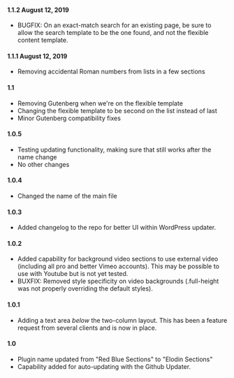 #### 1.1.2 August 12, 2019

- BUGFIX: On an exact-match search for an existing page, be sure to allow the search template to be the one found, and not the flexible content template.

#### 1.1.1 August 12, 2019

- Removing accidental Roman numbers from lists in a few sections

#### 1.1

- Removing Gutenberg when we're on the flexible template
- Changing the flexible template to be second on the list instead of last
- Minor Gutenberg compatibility fixes

#### 1.0.5

- Testing updating functionality, making sure that still works after the name change
- No other changes

#### 1.0.4

- Changed the name of the main file

#### 1.0.3

- Added changelog to the repo for better UI within WordPress updater.

#### 1.0.2

- Added capability for background video sections to use external video (including all pro and better Vimeo accounts). This may be possible to use with Youtube but is not yet tested.
- BUXFIX: Removed style specificity on video backgrounds (.full-height was not properly overriding the default styles).

#### 1.0.1 

- Adding a text area *below* the two-column layout. This has been a feature request from several clients and is now in place.

#### 1.0 

- Plugin name updated from "Red Blue Sections" to "Elodin Sections"
- Capability added for auto-updating with the Github Updater.
